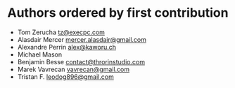 # Authors ordered by first contribution

* Tom Zerucha <tz@execpc.com>
* Alasdair Mercer <mercer.alasdair@gmail.com>
* Alexandre Perrin <alex@kaworu.ch>
* Michael Mason
* Benjamin Besse <contact@throrinstudio.com>
* Marek Vavrecan <vavrecan@gmail.com>
* Tristan F. <leodog896@gmail.com>